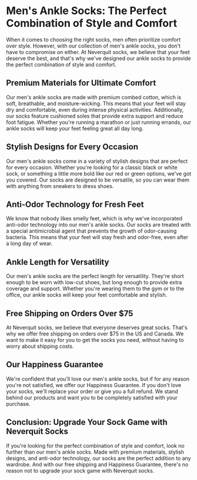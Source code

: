 # Men's Ankle Socks: The Perfect Combination of Style and Comfort

When it comes to choosing the right socks, men often prioritize comfort over style. However, with our collection of men's ankle socks, you don't have to compromise on either. At Neverquit socks, we believe that your feet deserve the best, and that's why we've designed our ankle socks to provide the perfect combination of style and comfort.

## Premium Materials for Ultimate Comfort

Our men's ankle socks are made with premium combed cotton, which is soft, breathable, and moisture-wicking. This means that your feet will stay dry and comfortable, even during intense physical activities. Additionally, our socks feature cushioned soles that provide extra support and reduce foot fatigue. Whether you're running a marathon or just running errands, our ankle socks will keep your feet feeling great all day long.

## Stylish Designs for Every Occasion

Our men's ankle socks come in a variety of stylish designs that are perfect for every occasion. Whether you're looking for a classic black or white sock, or something a little more bold like our red or green options, we've got you covered. Our socks are designed to be versatile, so you can wear them with anything from sneakers to dress shoes.

## Anti-Odor Technology for Fresh Feet

We know that nobody likes smelly feet, which is why we've incorporated anti-odor technology into our men's ankle socks. Our socks are treated with a special antimicrobial agent that prevents the growth of odor-causing bacteria. This means that your feet will stay fresh and odor-free, even after a long day of wear.

## Ankle Length for Versatility

Our men's ankle socks are the perfect length for versatility. They're short enough to be worn with low-cut shoes, but long enough to provide extra coverage and support. Whether you're wearing them to the gym or to the office, our ankle socks will keep your feet comfortable and stylish.

## Free Shipping on Orders Over $75

At Neverquit socks, we believe that everyone deserves great socks. That's why we offer free shipping on orders over $75 in the US and Canada. We want to make it easy for you to get the socks you need, without having to worry about shipping costs.

## Our Happiness Guarantee

We're confident that you'll love our men's ankle socks, but if for any reason you're not satisfied, we offer our Happiness Guarantee. If you don't love your socks, we'll replace your order or give you a full refund. We stand behind our products and want you to be completely satisfied with your purchase.

## Conclusion: Upgrade Your Sock Game with Neverquit Socks

If you're looking for the perfect combination of style and comfort, look no further than our men's ankle socks. Made with premium materials, stylish designs, and anti-odor technology, our socks are the perfect addition to any wardrobe. And with our free shipping and Happiness Guarantee, there's no reason not to upgrade your sock game with Neverquit socks.